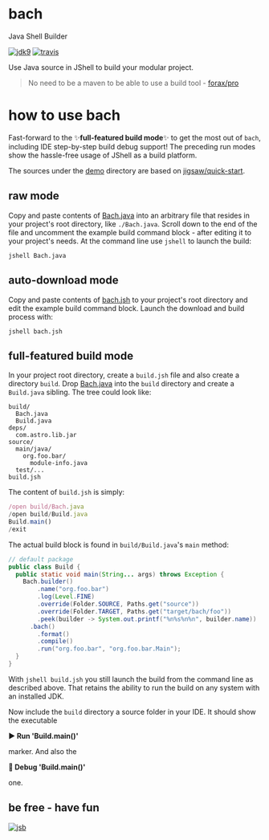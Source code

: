 # bach
Java Shell Builder
 
[![jdk9](https://img.shields.io/badge/jdk-9-blue.svg)](https://shields.io)
[![travis](https://travis-ci.org/sormuras/bach.svg?branch=master)](https://travis-ci.org/sormuras/bach)

Use Java source in JShell to build your modular project.

> No need to be a maven to be able to use a build tool - [forax/pro](https://github.com/forax/pro)

# how to use bach

Fast-forward to the :sparkles:**full-featured build mode**:sparkles: to get the
most out of `bach`, including IDE step-by-step build debug support! The
preceding run modes show the hassle-free usage of JShell as a build platform.

The sources under the [demo] directory are based on [jigsaw/quick-start](http://openjdk.java.net/projects/jigsaw/quick-start).

## raw mode
Copy and paste contents of [Bach.java] into an arbitrary file that resides in
your project's root directory, like `./Bach.java`. Scroll down to the end of
the file and uncomment the example build command block - after editing it to
your project's needs. At the command line use `jshell` to launch the build:

    jshell Bach.java


## auto-download mode

Copy and paste contents of [bach.jsh] to your project's root directory and edit
the example build command block. Launch the download and build process with:

    jshell bach.jsh


## full-featured build mode

In your project root directory, create a `build.jsh` file and also create a
directory `build`. Drop [Bach.java] into the `build` directory and create a
`Build.java` sibling. The tree could look like:

    build/
      Bach.java
      Build.java
    deps/
      com.astro.lib.jar
    source/
      main/java/
        org.foo.bar/
          module-info.java
      test/...
    build.jsh

The content of `build.jsh` is simply:

```javascript
/open build/Bach.java
/open build/Build.java
Build.main()
/exit
```

The actual build block is found in `build/Build.java`'s `main` method:

```java
// default package
public class Build {
  public static void main(String... args) throws Exception {
    Bach.builder()
        .name("org.foo.bar")
        .log(Level.FINE)
        .override(Folder.SOURCE, Paths.get("source"))
        .override(Folder.TARGET, Paths.get("target/bach/foo"))
        .peek(builder -> System.out.printf("%n%s%n%n", builder.name))
      .bach()
        .format()
        .compile()
        .run("org.foo.bar", "org.foo.bar.Main");
  }
}
```

With `jshell build.jsh` you still launch the build from the command line as
described above. That retains the ability to run the build on any system with
an installed JDK.

Now include the `build` directory a source folder in your IDE. It should show
the executable 

**:arrow_forward: Run 'Build.main()'**

marker. And also the 

**:bug: Debug 'Build.main()'**

one.


## be free - have fun
[![jsb](https://upload.wikimedia.org/wikipedia/commons/thumb/6/65/Bachsiegel.svg/220px-Bachsiegel.svg.png)](https://wikipedia.org/wiki/Johann_Sebastian_Bach)

[demo]:      https://github.com/sormuras/bach/tree/master/demo
[Bach.java]: https://github.com/sormuras/bach/blob/master/bach/Bach.java
[bach.jsh]:  https://github.com/sormuras/bach/blob/master/bach.jsh
